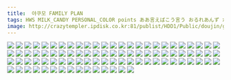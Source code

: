 ```yaml
---
title:  야쿠모 FAMILY PLAN
tags: HWS MILK_CANDY PERSONAL_COLOR points ああ言えばこう言う おるれあんず からあげ屋さん なみなみ爆弾 はんなま わいるどらびっつ アトモスフィア エレクトロガール フミンバイン ホシアメ 壊れた時計 夕凪雑貨店 小さい方がいい 장르：개그 장르：일상 캐릭터：란 캐릭터：유카리 캐릭터：첸 합동인지
image: http://crazytempler.ipdisk.co.kr:81/publist/HDD1/Public/doujin/ghap/5961/001.jpg
---
```

<img src="http://crazytempler.ipdisk.co.kr:81/publist/HDD1/Public/doujin/ghap/5961/001.jpg">
<img src="http://crazytempler.ipdisk.co.kr:81/publist/HDD1/Public/doujin/ghap/5961/002.jpg">
<img src="http://crazytempler.ipdisk.co.kr:81/publist/HDD1/Public/doujin/ghap/5961/003.jpg">
<img src="http://crazytempler.ipdisk.co.kr:81/publist/HDD1/Public/doujin/ghap/5961/004.jpg">
<img src="http://crazytempler.ipdisk.co.kr:81/publist/HDD1/Public/doujin/ghap/5961/005.jpg">
<img src="http://crazytempler.ipdisk.co.kr:81/publist/HDD1/Public/doujin/ghap/5961/006.jpg">
<img src="http://crazytempler.ipdisk.co.kr:81/publist/HDD1/Public/doujin/ghap/5961/007.jpg">
<img src="http://crazytempler.ipdisk.co.kr:81/publist/HDD1/Public/doujin/ghap/5961/008.jpg">
<img src="http://crazytempler.ipdisk.co.kr:81/publist/HDD1/Public/doujin/ghap/5961/009.jpg">
<img src="http://crazytempler.ipdisk.co.kr:81/publist/HDD1/Public/doujin/ghap/5961/010.jpg">
<img src="http://crazytempler.ipdisk.co.kr:81/publist/HDD1/Public/doujin/ghap/5961/011.jpg">
<img src="http://crazytempler.ipdisk.co.kr:81/publist/HDD1/Public/doujin/ghap/5961/012.jpg">
<img src="http://crazytempler.ipdisk.co.kr:81/publist/HDD1/Public/doujin/ghap/5961/013.jpg">
<img src="http://crazytempler.ipdisk.co.kr:81/publist/HDD1/Public/doujin/ghap/5961/014.jpg">
<img src="http://crazytempler.ipdisk.co.kr:81/publist/HDD1/Public/doujin/ghap/5961/015.jpg">
<img src="http://crazytempler.ipdisk.co.kr:81/publist/HDD1/Public/doujin/ghap/5961/016.jpg">
<img src="http://crazytempler.ipdisk.co.kr:81/publist/HDD1/Public/doujin/ghap/5961/017.jpg">
<img src="http://crazytempler.ipdisk.co.kr:81/publist/HDD1/Public/doujin/ghap/5961/018.jpg">
<img src="http://crazytempler.ipdisk.co.kr:81/publist/HDD1/Public/doujin/ghap/5961/019.jpg">
<img src="http://crazytempler.ipdisk.co.kr:81/publist/HDD1/Public/doujin/ghap/5961/020.jpg">
<img src="http://crazytempler.ipdisk.co.kr:81/publist/HDD1/Public/doujin/ghap/5961/021.jpg">
<img src="http://crazytempler.ipdisk.co.kr:81/publist/HDD1/Public/doujin/ghap/5961/022.jpg">
<img src="http://crazytempler.ipdisk.co.kr:81/publist/HDD1/Public/doujin/ghap/5961/023.jpg">
<img src="http://crazytempler.ipdisk.co.kr:81/publist/HDD1/Public/doujin/ghap/5961/024.jpg">
<img src="http://crazytempler.ipdisk.co.kr:81/publist/HDD1/Public/doujin/ghap/5961/025.jpg">
<img src="http://crazytempler.ipdisk.co.kr:81/publist/HDD1/Public/doujin/ghap/5961/026.jpg">
<img src="http://crazytempler.ipdisk.co.kr:81/publist/HDD1/Public/doujin/ghap/5961/027.jpg">
<img src="http://crazytempler.ipdisk.co.kr:81/publist/HDD1/Public/doujin/ghap/5961/028.jpg">
<img src="http://crazytempler.ipdisk.co.kr:81/publist/HDD1/Public/doujin/ghap/5961/029.jpg">
<img src="http://crazytempler.ipdisk.co.kr:81/publist/HDD1/Public/doujin/ghap/5961/030.jpg">
<img src="http://crazytempler.ipdisk.co.kr:81/publist/HDD1/Public/doujin/ghap/5961/031.jpg">
<img src="http://crazytempler.ipdisk.co.kr:81/publist/HDD1/Public/doujin/ghap/5961/032.jpg">
<img src="http://crazytempler.ipdisk.co.kr:81/publist/HDD1/Public/doujin/ghap/5961/033.jpg">
<img src="http://crazytempler.ipdisk.co.kr:81/publist/HDD1/Public/doujin/ghap/5961/034.jpg">
<img src="http://crazytempler.ipdisk.co.kr:81/publist/HDD1/Public/doujin/ghap/5961/035.jpg">
<img src="http://crazytempler.ipdisk.co.kr:81/publist/HDD1/Public/doujin/ghap/5961/036.jpg">
<img src="http://crazytempler.ipdisk.co.kr:81/publist/HDD1/Public/doujin/ghap/5961/037.jpg">
<img src="http://crazytempler.ipdisk.co.kr:81/publist/HDD1/Public/doujin/ghap/5961/038.jpg">
<img src="http://crazytempler.ipdisk.co.kr:81/publist/HDD1/Public/doujin/ghap/5961/039.jpg">
<img src="http://crazytempler.ipdisk.co.kr:81/publist/HDD1/Public/doujin/ghap/5961/040.jpg">
<img src="http://crazytempler.ipdisk.co.kr:81/publist/HDD1/Public/doujin/ghap/5961/041.jpg">
<img src="http://crazytempler.ipdisk.co.kr:81/publist/HDD1/Public/doujin/ghap/5961/042.jpg">
<img src="http://crazytempler.ipdisk.co.kr:81/publist/HDD1/Public/doujin/ghap/5961/043.jpg">
<img src="http://crazytempler.ipdisk.co.kr:81/publist/HDD1/Public/doujin/ghap/5961/044.jpg">
<img src="http://crazytempler.ipdisk.co.kr:81/publist/HDD1/Public/doujin/ghap/5961/045.jpg">
<img src="http://crazytempler.ipdisk.co.kr:81/publist/HDD1/Public/doujin/ghap/5961/046.jpg">
<img src="http://crazytempler.ipdisk.co.kr:81/publist/HDD1/Public/doujin/ghap/5961/047.jpg">
<img src="http://crazytempler.ipdisk.co.kr:81/publist/HDD1/Public/doujin/ghap/5961/048.jpg">
<img src="http://crazytempler.ipdisk.co.kr:81/publist/HDD1/Public/doujin/ghap/5961/049.jpg">
<img src="http://crazytempler.ipdisk.co.kr:81/publist/HDD1/Public/doujin/ghap/5961/050.jpg">
<img src="http://crazytempler.ipdisk.co.kr:81/publist/HDD1/Public/doujin/ghap/5961/051.jpg">
<img src="http://crazytempler.ipdisk.co.kr:81/publist/HDD1/Public/doujin/ghap/5961/052.jpg">
<img src="http://crazytempler.ipdisk.co.kr:81/publist/HDD1/Public/doujin/ghap/5961/053.jpg">
<img src="http://crazytempler.ipdisk.co.kr:81/publist/HDD1/Public/doujin/ghap/5961/054.jpg">
<img src="http://crazytempler.ipdisk.co.kr:81/publist/HDD1/Public/doujin/ghap/5961/055.jpg">
<img src="http://crazytempler.ipdisk.co.kr:81/publist/HDD1/Public/doujin/ghap/5961/056.jpg">
<img src="http://crazytempler.ipdisk.co.kr:81/publist/HDD1/Public/doujin/ghap/5961/057.jpg">
<img src="http://crazytempler.ipdisk.co.kr:81/publist/HDD1/Public/doujin/ghap/5961/058.jpg">
<img src="http://crazytempler.ipdisk.co.kr:81/publist/HDD1/Public/doujin/ghap/5961/059.jpg">
<img src="http://crazytempler.ipdisk.co.kr:81/publist/HDD1/Public/doujin/ghap/5961/060.jpg">
<img src="http://crazytempler.ipdisk.co.kr:81/publist/HDD1/Public/doujin/ghap/5961/061.jpg">
<img src="http://crazytempler.ipdisk.co.kr:81/publist/HDD1/Public/doujin/ghap/5961/062.jpg">
<img src="http://crazytempler.ipdisk.co.kr:81/publist/HDD1/Public/doujin/ghap/5961/063.jpg">
<img src="http://crazytempler.ipdisk.co.kr:81/publist/HDD1/Public/doujin/ghap/5961/064.jpg">
<img src="http://crazytempler.ipdisk.co.kr:81/publist/HDD1/Public/doujin/ghap/5961/065.jpg">
<img src="http://crazytempler.ipdisk.co.kr:81/publist/HDD1/Public/doujin/ghap/5961/066.jpg">
<img src="http://crazytempler.ipdisk.co.kr:81/publist/HDD1/Public/doujin/ghap/5961/067.jpg">
<img src="http://crazytempler.ipdisk.co.kr:81/publist/HDD1/Public/doujin/ghap/5961/068.jpg">
<img src="http://crazytempler.ipdisk.co.kr:81/publist/HDD1/Public/doujin/ghap/5961/069.jpg">
<img src="http://crazytempler.ipdisk.co.kr:81/publist/HDD1/Public/doujin/ghap/5961/070.jpg">
<img src="http://crazytempler.ipdisk.co.kr:81/publist/HDD1/Public/doujin/ghap/5961/071.jpg">
<img src="http://crazytempler.ipdisk.co.kr:81/publist/HDD1/Public/doujin/ghap/5961/072.jpg">
<img src="http://crazytempler.ipdisk.co.kr:81/publist/HDD1/Public/doujin/ghap/5961/073.jpg">
<img src="http://crazytempler.ipdisk.co.kr:81/publist/HDD1/Public/doujin/ghap/5961/074.jpg">
<img src="http://crazytempler.ipdisk.co.kr:81/publist/HDD1/Public/doujin/ghap/5961/075.jpg">
<img src="http://crazytempler.ipdisk.co.kr:81/publist/HDD1/Public/doujin/ghap/5961/076.jpg">
<img src="http://crazytempler.ipdisk.co.kr:81/publist/HDD1/Public/doujin/ghap/5961/077.jpg">
<img src="http://crazytempler.ipdisk.co.kr:81/publist/HDD1/Public/doujin/ghap/5961/078.jpg">
<img src="http://crazytempler.ipdisk.co.kr:81/publist/HDD1/Public/doujin/ghap/5961/079.jpg">
<img src="http://crazytempler.ipdisk.co.kr:81/publist/HDD1/Public/doujin/ghap/5961/080.jpg">
<img src="http://crazytempler.ipdisk.co.kr:81/publist/HDD1/Public/doujin/ghap/5961/081.jpg">
<img src="http://crazytempler.ipdisk.co.kr:81/publist/HDD1/Public/doujin/ghap/5961/082.jpg">
<img src="http://crazytempler.ipdisk.co.kr:81/publist/HDD1/Public/doujin/ghap/5961/083.jpg">
<img src="http://crazytempler.ipdisk.co.kr:81/publist/HDD1/Public/doujin/ghap/5961/084.jpg">
<img src="http://crazytempler.ipdisk.co.kr:81/publist/HDD1/Public/doujin/ghap/5961/085.jpg">
<img src="http://crazytempler.ipdisk.co.kr:81/publist/HDD1/Public/doujin/ghap/5961/086.jpg">
<img src="http://crazytempler.ipdisk.co.kr:81/publist/HDD1/Public/doujin/ghap/5961/087.jpg">
<img src="http://crazytempler.ipdisk.co.kr:81/publist/HDD1/Public/doujin/ghap/5961/088.jpg">
<img src="http://crazytempler.ipdisk.co.kr:81/publist/HDD1/Public/doujin/ghap/5961/089.jpg">
<img src="http://crazytempler.ipdisk.co.kr:81/publist/HDD1/Public/doujin/ghap/5961/090.jpg">

